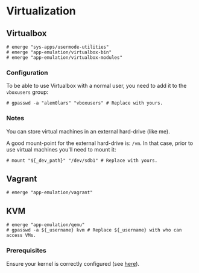 # Virtualization

## Virtualbox

```ShellSession
# emerge "sys-apps/usermode-utilities"
# emerge "app-emulation/virtualbox-bin"
# emerge "app-emulation/virtualbox-modules"
```

### Configuration

To be able to use Virtualbox with a normal user, you need to add it to
the `vboxusers` group:

```ShellSession
# gpasswd -a "alem0lars" "vboxusers" # Replace with yours.
```

### Notes

You can store virtual machines in an external hard-drive (like me).

A good mount-point for the external hard-drive is: `/vm`.
In that case, prior to use virtual machines you'll need to mount it:

```ShellSession
# mount "${_dev_path}" "/dev/sdb1" # Replace with yours.
```

## Vagrant

```ShellSession
# emerge "app-emulation/vagrant"
```

## KVM

```ShellSession
# emerge "app-emulation/qemu"
# gpasswd -a ${_username} kvm # Replace ${_username} with who can access VMs.
```

### Prerequisites

Ensure your kernel is correctly configured (see
[here](https://wiki.gentoo.org/wiki/QEMU)).
